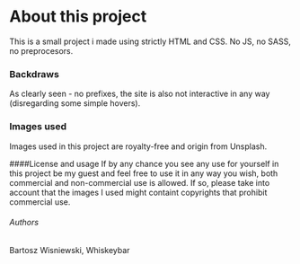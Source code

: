 # About this project
This is a small project i made using strictly HTML and CSS. No JS, no SASS, no preprocesors.

### Backdraws
As clearly seen - no prefixes, the site is also not interactive in any way (disregarding some simple hovers).

### Images used
Images used in this project are royalty-free and origin from Unsplash.

####License and usage
If by any chance you see any use for yourself in this project be my guest and feel free to use it in any way you wish, both commercial and non-commercial use is allowed. 
If so, please take into account that the images I used might containt copyrights that prohibit commercial use.

###### Authors
Bartosz Wisniewski, Whiskeybar